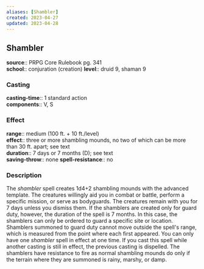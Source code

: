 ```yaml
---
aliases: [Shambler]
created: 2023-04-27
updated: 2023-04-28
---
```


## Shambler

**source**:: PRPG Core Rulebook pg. 341  
**school**:: conjuration (creation)
**level**:: druid 9, shaman 9

### Casting

**casting-time**:: 1 standard action  
**components**:: V, S

### Effect

**range**:: medium (100 ft. + 10 ft./level)  
**effect**:: three or more shambling mounds, no two of which can be more than 30 ft. apart; see text  
**duration**:: 7 days or 7 months (D); see text  
**saving-throw**:: none
**spell-resistance**:: no

### Description

The *shambler* spell creates 1d4+2 shambling mounds with the advanced template. The creatures willingly aid you in combat or battle, perform a specific mission, or serve as bodyguards. The creatures remain with you for 7 days unless you dismiss them. If the shamblers are created only for guard duty, however, the duration of the spell is 7 months. In this case, the shamblers can only be ordered to guard a specific site or location. Shamblers summoned to guard duty cannot move outside the spell's range, which is measured from the point where each first appeared. You can only have one *shambler* spell in effect at one time. If you cast this spell while another casting is still in effect, the previous casting is dispelled. The shamblers have resistance to fire as normal shambling mounds do only if the terrain where they are summoned is rainy, marshy, or damp.
